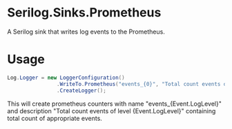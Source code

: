 # Serilog.Sinks.Prometheus
A Serilog sink that writes log events to the Prometheus.

# Usage

```c#
Log.Logger = new LoggerConfiguration()
				.WriteTo.Prometheus("events_{0}", "Total count events of level {0}")
				.CreateLogger();
```

This will create prometheus counters with name "events_{Event.LogLevel}" and description "Total count events of level {Event.LogLevel}" containing total count of appropriate events.
